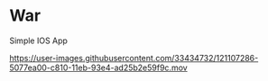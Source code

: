 # War
Simple IOS App


https://user-images.githubusercontent.com/33434732/121107286-5077ea00-c810-11eb-93e4-ad25b2e59f9c.mov
